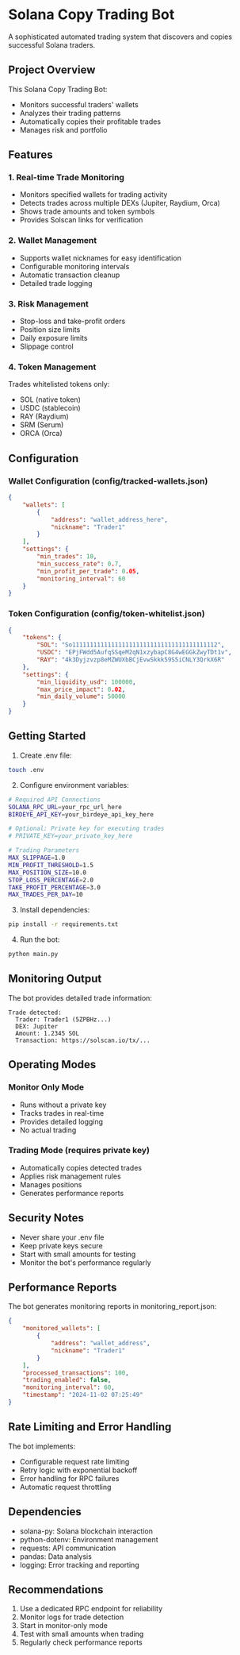 # Solana Copy Trading Bot

A sophisticated automated trading system that discovers and copies successful Solana traders.

## Project Overview

This Solana Copy Trading Bot:
- Monitors successful traders' wallets
- Analyzes their trading patterns
- Automatically copies their profitable trades
- Manages risk and portfolio

## Features

### 1. Real-time Trade Monitoring
- Monitors specified wallets for trading activity
- Detects trades across multiple DEXs (Jupiter, Raydium, Orca)
- Shows trade amounts and token symbols
- Provides Solscan links for verification

### 2. Wallet Management
- Supports wallet nicknames for easy identification
- Configurable monitoring intervals
- Automatic transaction cleanup
- Detailed trade logging

### 3. Risk Management
- Stop-loss and take-profit orders
- Position size limits
- Daily exposure limits
- Slippage control

### 4. Token Management
Trades whitelisted tokens only:
- SOL (native token)
- USDC (stablecoin)
- RAY (Raydium)
- SRM (Serum)
- ORCA (Orca)

## Configuration

### Wallet Configuration (config/tracked-wallets.json)
```json
{
    "wallets": [
        {
            "address": "wallet_address_here",
            "nickname": "Trader1"
        }
    ],
    "settings": {
        "min_trades": 10,
        "min_success_rate": 0.7,
        "min_profit_per_trade": 0.05,
        "monitoring_interval": 60
    }
}
```

### Token Configuration (config/token-whitelist.json)
```json
{
    "tokens": {
        "SOL": "So11111111111111111111111111111111111111112",
        "USDC": "EPjFWdd5AufqSSqeM2qN1xzybapC8G4wEGGkZwyTDt1v",
        "RAY": "4k3Dyjzvzp8eMZWUXbBCjEvwSkkk59S5iCNLY3QrkX6R"
    },
    "settings": {
        "min_liquidity_usd": 100000,
        "max_price_impact": 0.02,
        "min_daily_volume": 50000
    }
}
```

## Getting Started

1. Create .env file:
```bash
touch .env
```

2. Configure environment variables:
```bash
# Required API Connections
SOLANA_RPC_URL=your_rpc_url_here
BIRDEYE_API_KEY=your_birdeye_api_key_here

# Optional: Private key for executing trades
# PRIVATE_KEY=your_private_key_here

# Trading Parameters
MAX_SLIPPAGE=1.0
MIN_PROFIT_THRESHOLD=1.5
MAX_POSITION_SIZE=10.0
STOP_LOSS_PERCENTAGE=2.0
TAKE_PROFIT_PERCENTAGE=3.0
MAX_TRADES_PER_DAY=10
```

3. Install dependencies:
```bash
pip install -r requirements.txt
```

4. Run the bot:
```bash
python main.py
```

## Monitoring Output

The bot provides detailed trade information:
```
Trade detected:
  Trader: Trader1 (5ZPBHz...)
  DEX: Jupiter
  Amount: 1.2345 SOL
  Transaction: https://solscan.io/tx/...
```

## Operating Modes

### Monitor Only Mode
- Runs without a private key
- Tracks trades in real-time
- Provides detailed logging
- No actual trading

### Trading Mode (requires private key)
- Automatically copies detected trades
- Applies risk management rules
- Manages positions
- Generates performance reports

## Security Notes

- Never share your .env file
- Keep private keys secure
- Start with small amounts for testing
- Monitor the bot's performance regularly

## Performance Reports

The bot generates monitoring reports in monitoring_report.json:
```json
{
    "monitored_wallets": [
        {
            "address": "wallet_address",
            "nickname": "Trader1"
        }
    ],
    "processed_transactions": 100,
    "trading_enabled": false,
    "monitoring_interval": 60,
    "timestamp": "2024-11-02 07:25:49"
}
```

## Rate Limiting and Error Handling

The bot implements:
- Configurable request rate limiting
- Retry logic with exponential backoff
- Error handling for RPC failures
- Automatic request throttling

## Dependencies

- solana-py: Solana blockchain interaction
- python-dotenv: Environment management
- requests: API communication
- pandas: Data analysis
- logging: Error tracking and reporting

## Recommendations

1. Use a dedicated RPC endpoint for reliability
2. Monitor logs for trade detection
3. Start in monitor-only mode
4. Test with small amounts when trading
5. Regularly check performance reports
